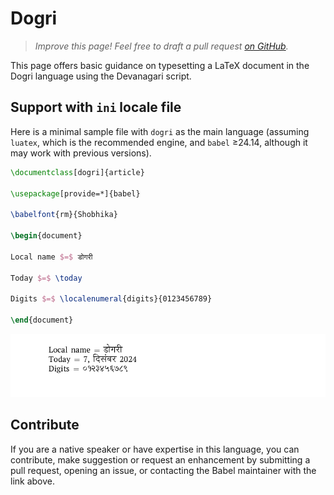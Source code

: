 # Dogri

<blockquote>
  <p><em>Improve this page! Feel free to draft a pull request <a href="https://github.com/latex3/babel/tree/docs/docs">on GitHub</a>.</em></p>
</blockquote>

This page offers basic guidance on typesetting a LaTeX document in the
Dogri language using the Devanagari script.

## Support with `ini` locale file

Here is a minimal sample file with `dogri` as the main language
(assuming `luatex`, which is the recommended engine, and `babel` ≥24.14,
although it may work with previous versions).

```tex
\documentclass[dogri]{article}

\usepackage[provide=*]{babel}

\babelfont{rm}{Shobhika}

\begin{document}

Local name $=$ डोगरी

Today $=$ \today

Digits $=$ \localenumeral{digits}{0123456789}

\end{document}
```

![](../media/locale-dogri.png)

## Contribute

If you are a native speaker or have expertise in this language, you can
contribute, make suggestion or request an enhancement by submitting a
pull request, opening an issue, or contacting the Babel maintainer with
the link above.